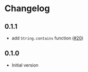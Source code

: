 # Changelog

## 0.1.1

- add `String.contains` function ([#20](https://github.com/Aceworks-Studio/roblox-utils/pull/20))

## 0.1.0

- Initial version
